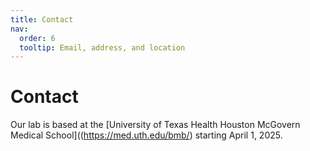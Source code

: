 ```yaml
---
title: Contact
nav:
  order: 6
  tooltip: Email, address, and location
---
```


# <i class="fas fa-envelope"></i>Contact

Our lab is based at the [University of Texas Health Houston McGovern Medical School]((https://med.uth.edu/bmb/) starting April 1, 2025.

